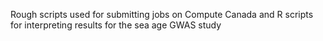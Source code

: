 Rough scripts used for submitting jobs on Compute Canada and R scripts for interpreting results for the sea age GWAS study
